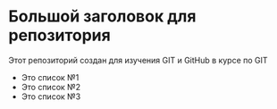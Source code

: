 # Большой заголовок для репозитория
Этот репозиторий создан для изучения GIT и GitHub в курсе по  GIT

- Это список №1
- Это список №2
- Это список №3
